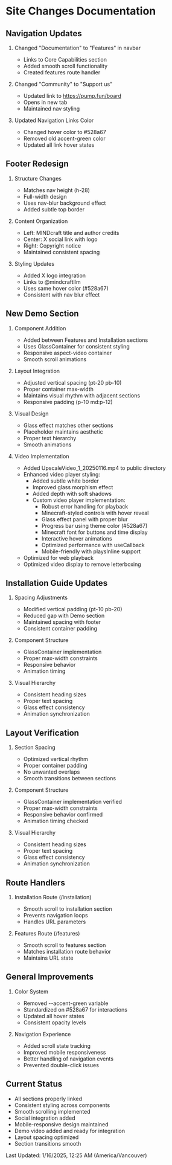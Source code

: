# Site Changes Documentation

## Navigation Updates
1. Changed "Documentation" to "Features" in navbar
   - Links to Core Capabilities section
   - Added smooth scroll functionality
   - Created features route handler

2. Changed "Community" to "Support us"
   - Updated link to https://pump.fun/board
   - Opens in new tab
   - Maintained nav styling

3. Updated Navigation Links Color
   - Changed hover color to #528a67
   - Removed old accent-green color
   - Updated all link hover states

## Footer Redesign
1. Structure Changes
   - Matches nav height (h-28)
   - Full-width design
   - Uses nav-blur background effect
   - Added subtle top border

2. Content Organization
   - Left: MINDcraft title and author credits
   - Center: X social link with logo
   - Right: Copyright notice
   - Maintained consistent spacing

3. Styling Updates
   - Added X logo integration
   - Links to @mindcraftllm
   - Uses same hover color (#528a67)
   - Consistent with nav blur effect

## New Demo Section
1. Component Addition
   - Added between Features and Installation sections
   - Uses GlassContainer for consistent styling
   - Responsive aspect-video container
   - Smooth scroll animations

2. Layout Integration
   - Adjusted vertical spacing (pt-20 pb-10)
   - Proper container max-width
   - Maintains visual rhythm with adjacent sections
   - Responsive padding (p-10 md:p-12)

3. Visual Design
   - Glass effect matches other sections
   - Placeholder maintains aesthetic
   - Proper text hierarchy
   - Smooth animations

4. Video Implementation
   - Added UpscaleVideo_1_20250116.mp4 to public directory
   - Enhanced video player styling:
     * Added subtle white border
     * Improved glass morphism effect
     * Added depth with soft shadows
     * Custom video player implementation:
       - Robust error handling for playback
       - Minecraft-styled controls with hover reveal
       - Glass effect panel with proper blur
       - Progress bar using theme color (#528a67)
       - Minecraft font for buttons and time display
       - Interactive hover animations
       - Optimized performance with useCallback
       - Mobile-friendly with playsInline support
   - Optimized for web playback
   - Optimized video display to remove letterboxing

## Installation Guide Updates
1. Spacing Adjustments
   - Modified vertical padding (pt-10 pb-20)
   - Reduced gap with Demo section
   - Maintained spacing with footer
   - Consistent container padding

2. Component Structure
   - GlassContainer implementation
   - Proper max-width constraints
   - Responsive behavior
   - Animation timing

3. Visual Hierarchy
   - Consistent heading sizes
   - Proper text spacing
   - Glass effect consistency
   - Animation synchronization

## Layout Verification
1. Section Spacing
   - Optimized vertical rhythm
   - Proper container padding
   - No unwanted overlaps
   - Smooth transitions between sections

2. Component Structure
   - GlassContainer implementation verified
   - Proper max-width constraints
   - Responsive behavior confirmed
   - Animation timing checked

3. Visual Hierarchy
   - Consistent heading sizes
   - Proper text spacing
   - Glass effect consistency
   - Animation synchronization

## Route Handlers
1. Installation Route (/installation)
   - Smooth scroll to installation section
   - Prevents navigation loops
   - Handles URL parameters

2. Features Route (/features)
   - Smooth scroll to features section
   - Matches installation route behavior
   - Maintains URL state

## General Improvements
1. Color System
   - Removed --accent-green variable
   - Standardized on #528a67 for interactions
   - Updated all hover states
   - Consistent opacity levels

2. Navigation Experience
   - Added scroll state tracking
   - Improved mobile responsiveness
   - Better handling of navigation events
   - Prevented double-click issues

## Current Status
- All sections properly linked
- Consistent styling across components
- Smooth scrolling implemented
- Social integration added
- Mobile-responsive design maintained
- Demo video added and ready for integration
- Layout spacing optimized
- Section transitions smooth

Last Updated: 1/16/2025, 12:25 AM (America/Vancouver)